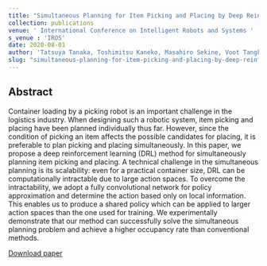```yaml
---
title: "Simultaneous Planning for Item Picking and Placing by Deep Reinforcement Learning"
collection: publications
venue: ' International Conference on Intelligent Robots and Systems '
s_venue : 'IROS'
date: 2020-08-01
author: 'Tatsuya Tanaka, Toshimitsu Kaneko, Masahiro Sekine, Voot Tangkaratt, Masashi Sugiyama'
slug: "simultaneous-planning-for-item-picking-and-placing-by-deep-reinforcement-learning"
---
```


<div>
<h2>Abstract</h2>
<p>
Container loading by a picking robot is an important challenge in the logistics industry. When designing such a robotic system, item picking and placing have been planned individually thus far. However, since the condition of picking an item affects the possible candidates for placing, it is preferable to plan picking and placing simultaneously. In this paper, we propose a deep reinforcement learning (DRL) method for simultaneously planning item picking and placing. A technical challenge in the simultaneous planning is its scalability: even for a practical container size, DRL can be computationally intractable due to large action spaces. To overcome the intractability, we adopt a fully convolutional network for policy approximation and determine the action based only on local information. This enables us to produce a shared policy which can be applied to larger action spaces than the one used for training. We experimentally demonstrate that our method can successfully solve the simultaneous planning problem and achieve a higher occupancy rate than conventional methods.
</p>
</div>

[Download paper](https://ieeexplore.ieee.org/document/9340929)
